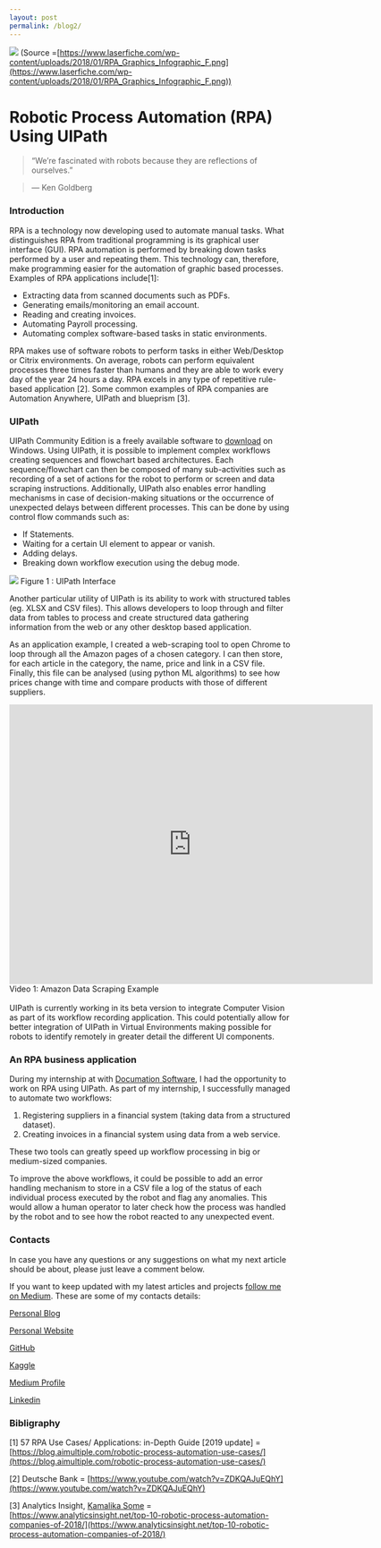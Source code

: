 ```yaml
---
layout: post
permalink: /blog2/
---
```

![](https://cdn-images-1.medium.com/max/2600/1*NaS35BzTK0aHM4c7WpXIDA.png)
<span class="figcaption_hack">(Source
=[https://www.laserfiche.com/wp-content/uploads/2018/01/RPA_Graphics_Infographic_F.png](https://www.laserfiche.com/wp-content/uploads/2018/01/RPA_Graphics_Infographic_F.png))</span>

# Robotic Process Automation (RPA) Using UIPath

> “We’re fascinated with robots because they are reflections of ourselves.”

> — Ken Goldberg

### Introduction

RPA is a technology now developing used to automate manual tasks. What
distinguishes RPA from traditional programming is its graphical user interface
(GUI). RPA automation is performed by breaking down tasks performed by a user
and repeating them. This technology can, therefore, make programming easier for
the automation of graphic based processes. Examples of RPA applications
include[1]:

* Extracting data from scanned documents such as PDFs.
* Generating emails/monitoring an email account.
* Reading and creating invoices.
* Automating Payroll processing.
* Automating complex software-based tasks in static environments.

RPA makes use of software robots to perform tasks in either Web/Desktop or
Citrix environments. On average, robots can perform equivalent processes three
times faster than humans and they are able to work every day of the year 24
hours a day. RPA excels in any type of repetitive rule-based application [2].
Some common examples of RPA companies are Automation Anywhere, UIPath and
blueprism [3].

### UIPath

UIPath Community Edition is a freely available software to
[download](https://www.uipath.com/developers/community-edition-download) on
Windows. Using UIPath, it is possible to implement complex workflows creating
sequences and flowchart based architectures. Each sequence/flowchart can then be
composed of many sub-activities such as recording of a set of actions for the
robot to perform or screen and data scraping instructions. Additionally, UIPath
also enables error handling mechanisms in case of decision-making situations or
the occurrence of unexpected delays between different processes. This can be
done by using control flow commands such as:

* If Statements.
* Waiting for a certain UI element to appear or vanish.
* Adding delays.
* Breaking down workflow execution using the debug mode.

![](https://cdn-images-1.medium.com/max/2600/1*uj78kbtp3vV-95gbylptxg.png)
<span class="figcaption_hack">Figure 1 : UIPath Interface</span>

Another particular utility of UIPath is its ability to work with structured
tables (eg. XLSX and CSV files). This allows developers to loop through and
filter data from tables to process and create structured data gathering
information from the web or any other desktop based application.

As an application example, I created a web-scraping tool to open Chrome to loop
through all the Amazon pages of a chosen category. I can then store, for each
article in the category, the name, price and link in a CSV file. Finally, this
file can be analysed (using python ML algorithms) to see how prices change with
time and compare products with those of different suppliers.

<div>
  <iframe align="middle" width="650" height="500" src="https://www.youtube.com/embed/QSTNb_sDbCo?rel=0" 
          frameborder="0" allowfullscreen>
  </iframe>
</div>
<span class="figcaption_hack">Video 1: Amazon Data Scraping Example</span>
<br><br>
UIPath is currently working in its beta version to integrate Computer Vision as
part of its workflow recording application. This could potentially allow for
better integration of UIPath in Virtual Environments making possible for robots
to identify remotely in greater detail the different UI components.

### An RPA business application

During my internship at with [Documation
Software](https://www.documation.co.uk/solutions/robotic-process-automation/), I
had the opportunity to work on RPA using UIPath. As part of my internship, I
successfully managed to automate two workflows:

1.  Registering suppliers in a financial system (taking data from a structured
dataset).
1.  Creating invoices in a financial system using data from a web service.

These two tools can greatly speed up workflow processing in big or medium-sized
companies.

To improve the above workflows, it could be possible to add an error handling
mechanism to store in a CSV file a log of the status of each individual process
executed by the robot and flag any anomalies. This would allow a human operator
to later check how the process was handled by the robot and to see how the robot
reacted to any unexpected event.

### Contacts

In case you have any questions or any suggestions on what my next article should
be about, please just leave a comment below.

If you want to keep updated with my latest articles and projects [follow me on
Medium](https://medium.com/@pierpaoloippolito28). These are some of my contacts
details:

[Personal Blog](https://pierpaolo28.github.io/blog/)

[Personal Website](https://pierpaolo28.github.io/)

[GitHub](https://github.com/pierpaolo28)

[Kaggle](https://www.kaggle.com/pierpaolo28)

[Medium Profile](https://towardsdatascience.com/@pierpaoloippolito28)

[Linkedin](https://uk.linkedin.com/in/pier-paolo-ippolito-202917146)


### Bibligraphy

[1] 57 RPA Use Cases/ Applications: in-Depth Guide [2019 update] =
[https://blog.aimultiple.com/robotic-process-automation-use-cases/](https://blog.aimultiple.com/robotic-process-automation-use-cases/)

[2] Deutsche Bank =
[https://www.youtube.com/watch?v=ZDKQAJuEQhY](https://www.youtube.com/watch?v=ZDKQAJuEQhY)

[3] Analytics Insight, [Kamalika
Some](https://www.analyticsinsight.net/author/kamalika/) =
[https://www.analyticsinsight.net/top-10-robotic-process-automation-companies-of-2018/](https://www.analyticsinsight.net/top-10-robotic-process-automation-companies-of-2018/)
